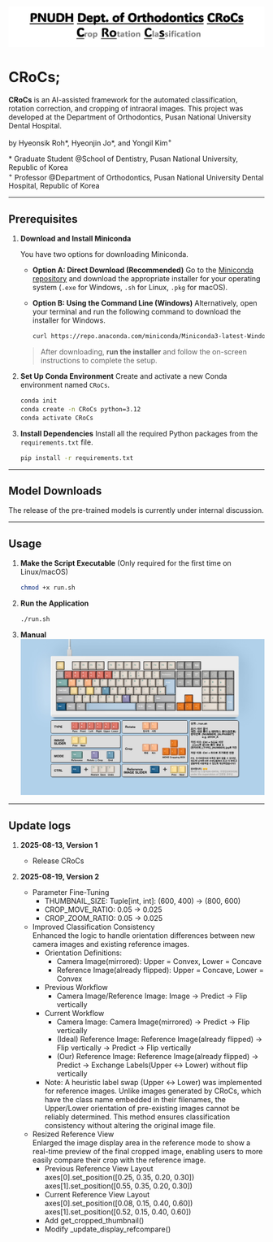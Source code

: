 
![CRoCs Logo](assets/logo.png)
# CRoCs;

**CRoCs** is an AI-assisted framework for the automated classification, rotation correction, and cropping of intraoral images. This project was developed at the Department of Orthodontics, Pusan National University Dental Hospital.

by Hyeonsik Roh\*, Hyeonjin Jo\*, and Yongil Kim<sup>+</sup>   

\* Graduate Student @School of Dentistry, Pusan National University, Republic of Korea  
<sup>+</sup> Professor @Department of Orthodontics, Pusan National University Dental Hospital, Republic of Korea

-----

## Prerequisites

1.  **Download and Install Miniconda**

    You have two options for downloading Miniconda.

      * **Option A: Direct Download (Recommended)**
        Go to the [Miniconda repository](https://repo.anaconda.com/miniconda/) and download the appropriate installer for your operating system (`.exe` for Windows, `.sh` for Linux, `.pkg` for macOS).

      * **Option B: Using the Command Line (Windows)**
        Alternatively, open your terminal and run the following command to download the installer for Windows.

        ```bash
        curl https://repo.anaconda.com/miniconda/Miniconda3-latest-Windows-x86_64.exe --output Miniconda3-installer.exe
        ```

    > After downloading, **run the installer** and follow the on-screen instructions to complete the setup.

2.  **Set Up Conda Environment**
    Create and activate a new Conda environment named `CRoCs`.

    ```bash
    conda init
    conda create -n CRoCs python=3.12
    conda activate CRoCs
    ```

3.  **Install Dependencies**
    Install all the required Python packages from the `requirements.txt` file.

    ```bash
    pip install -r requirements.txt
    ```

-----

## Model Downloads

The release of the pre-trained models is currently under internal discussion.

-----

## Usage

1.  **Make the Script Executable** (Only required for the first time on Linux/macOS)

    ```bash
    chmod +x run.sh
    ```

2.  **Run the Application**

    ```bash
    ./run.sh
    ```

3. **Manual**   
    ![CRoCs Manual](assets/manual.jpg)

-----

## Update logs

1. **2025-08-13, Version 1**
    - Release CRoCs

2. **2025-08-19, Version 2**
    - Parameter Fine-Tuning
        - THUMBNAIL_SIZE: Tuple[int, int]: (600, 400) → (800, 600)
        - CROP_MOVE_RATIO: 0.05 → 0.025
        - CROP_ZOOM_RATIO: 0.05 → 0.025
    - Improved Classification Consistency   
        Enhanced the logic to handle orientation differences between new camera images and existing reference images.
        - Orientation Definitions:
            - Camera Image(mirrored): Upper = Convex, Lower = Concave
            - Reference Image(already flipped): Upper = Concave, Lower = Convex
        - Previous Workflow
            - Camera Image/Reference Image: Image → Predict → Flip vertically
        - Current Workflow
            - Camera Image: Camera Image(mirrored) → Predict → Flip vertically
            - (Ideal) Reference Image: Reference Image(already flipped) → Flip vertically → Predict → Flip vertically
            - (Our) Reference Image: Reference Image(already flipped) → Predict → Exchange Labels(Upper ↔ Lower) without flip vertically
        - Note: A heuristic label swap (Upper ↔ Lower) was implemented for reference images. Unlike images generated by CRoCs, which have the class name embedded in their filenames, the Upper/Lower orientation of pre-existing images cannot be reliably determined. This method ensures classification consistency without altering the original image file.
    - Resized Reference View    
        Enlarged the image display area in the reference mode to show a real-time preview of the final cropped image, enabling users to more easily compare their crop with the reference image.
        - Previous Reference View Layout   
            axes[0].set_position([0.25, 0.35, 0.20, 0.30])   
            axes[1].set_position([0.55, 0.35, 0.20, 0.30])
        - Current Reference View Layout   
            axes[0].set_position([0.08, 0.15, 0.40, 0.60])   
            axes[1].set_position([0.52, 0.15, 0.40, 0.60])
        - Add get_cropped_thumbnail()
        - Modify _update_display_refcompare()
        
